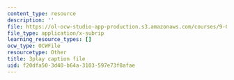 ```yaml
---
content_type: resource
description: ''
file: https://ol-ocw-studio-app-production.s3.amazonaws.com/courses/9-00sc-introduction-to-psychology-fall-2011/f20dfa503d40b64a3103597e73f8afae_vf1U3Nt3HQk.srt
file_type: application/x-subrip
learning_resource_types: []
ocw_type: OCWFile
resourcetype: Other
title: 3play caption file
uid: f20dfa50-3d40-b64a-3103-597e73f8afae
---
```

